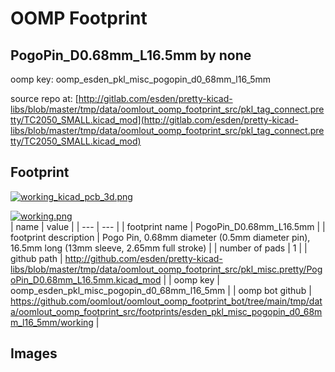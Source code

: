 # OOMP Footprint  
## PogoPin_D0.68mm_L16.5mm  by none  
  
oomp key: oomp_esden_pkl_misc_pogopin_d0_68mm_l16_5mm  
  
source repo at: [http://gitlab.com/esden/pretty-kicad-libs/blob/master/tmp/data/oomlout_oomp_footprint_src/pkl_tag_connect.pretty/TC2050_SMALL.kicad_mod](http://gitlab.com/esden/pretty-kicad-libs/blob/master/tmp/data/oomlout_oomp_footprint_src/pkl_tag_connect.pretty/TC2050_SMALL.kicad_mod)  
## Footprint  
  
[![working_kicad_pcb_3d.png](working_kicad_pcb_3d_600.png)](working_kicad_pcb_3d.png)  
  
[![working.png](working_600.png)](working.png)  
| name | value | 
| --- | --- | 
| footprint name | PogoPin_D0.68mm_L16.5mm | 
| footprint description | Pogo Pin, 0.68mm diameter (0.5mm diameter pin), 16.5mm long (13mm sleeve, 2.65mm full stroke) | 
| number of pads | 1 | 
| github path | http://github.com/esden/pretty-kicad-libs/blob/master/tmp/data/oomlout_oomp_footprint_src/pkl_misc.pretty/PogoPin_D0.68mm_L16.5mm.kicad_mod | 
| oomp key | oomp_esden_pkl_misc_pogopin_d0_68mm_l16_5mm | 
| oomp bot github | https://github.com/oomlout/oomlout_oomp_footprint_bot/tree/main/tmp/data/oomlout_oomp_footprint_src/footprints/esden_pkl_misc_pogopin_d0_68mm_l16_5mm/working | 
## Images  
